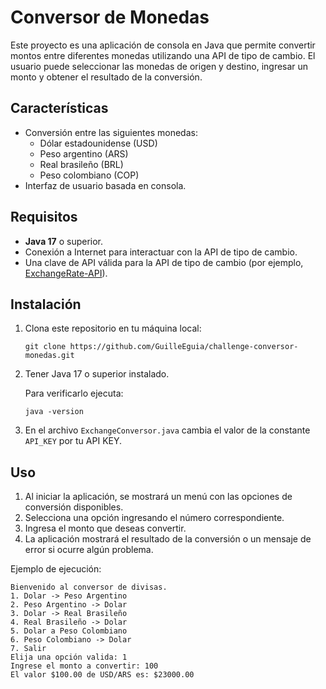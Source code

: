 # Conversor de Monedas

Este proyecto es una aplicación de consola en Java que permite convertir montos entre diferentes monedas utilizando una API de tipo de cambio. El usuario puede seleccionar las monedas de origen y destino, ingresar un monto y obtener el resultado de la conversión.

## Características

- Conversión entre las siguientes monedas:
  - Dólar estadounidense (USD)
  - Peso argentino (ARS)
  - Real brasileño (BRL)
  - Peso colombiano (COP)
- Interfaz de usuario basada en consola.

## Requisitos

- **Java 17** o superior.
- Conexión a Internet para interactuar con la API de tipo de cambio.
- Una clave de API válida para la API de tipo de cambio (por ejemplo, [ExchangeRate-API](https://www.exchangerate-api.com/)).

## Instalación

1. Clona este repositorio en tu máquina local:
   ```
   git clone https://github.com/GuilleEguia/challenge-conversor-monedas.git
   ```

2. Tener Java 17 o superior instalado.

    Para verificarlo ejecuta:

    ```
    java -version
    ```

3. En el archivo `ExchangeConversor.java` cambia el valor de la constante `API_KEY` por tu API KEY.

## Uso

1. Al iniciar la aplicación, se mostrará un menú con las opciones de conversión disponibles.
2. Selecciona una opción ingresando el número correspondiente.
3. Ingresa el monto que deseas convertir.
4. La aplicación mostrará el resultado de la conversión o un mensaje de error si ocurre algún problema.

Ejemplo de ejecución:

```
Bienvenido al conversor de divisas.
1. Dolar -> Peso Argentino
2. Peso Argentino -> Dolar
3. Dolar -> Real Brasileño
4. Real Brasileño -> Dolar
5. Dolar a Peso Colombiano
6. Peso Colombiano -> Dolar
7. Salir
Elija una opción valida: 1
Ingrese el monto a convertir: 100
El valor $100.00 de USD/ARS es: $23000.00
```

